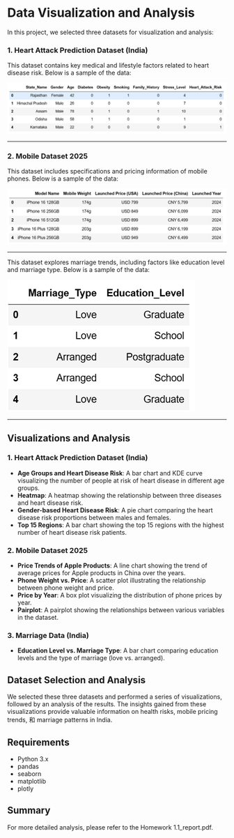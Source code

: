# Data Visualization and Analysis

In this project, we selected three datasets for visualization and analysis:

### 1. Heart Attack Prediction Dataset (India)
This dataset contains key medical and lifestyle factors related to heart disease risk. Below is a sample of the data:

![Heart Attack Dataset Sample](images/heart_attack_predictions.png)

---

### 2. Mobile Dataset 2025
This dataset includes specifications and pricing information of mobile phones. Below is a sample of the data:

![Mobile Dataset Sample](images/Mobile_Phone.png)

---

This dataset explores marriage trends, including factors like education level and marriage type. Below is a sample of the data:

![Marriage Dataset Sample](images/marriage_data.png)

---


## Visualizations and Analysis

### 1. Heart Attack Prediction Dataset (India)
- **Age Groups and Heart Disease Risk**: A bar chart and KDE curve visualizing the number of people at risk of heart disease in different age groups.
- **Heatmap**: A heatmap showing the relationship between three diseases and heart disease risk.
- **Gender-based Heart Disease Risk**: A pie chart comparing the heart disease risk proportions between males and females.
- **Top 15 Regions**: A bar chart showing the top 15 regions with the highest number of heart disease risk patients.

### 2. Mobile Dataset 2025
- **Price Trends of Apple Products**: A line chart showing the trend of average prices for Apple products in China over the years.
- **Phone Weight vs. Price**: A scatter plot illustrating the relationship between phone weight and price.
- **Price by Year**: A box plot visualizing the distribution of phone prices by year.
- **Pairplot**: A pairplot showing the relationships between various variables in the dataset.

### 3. Marriage Data (India)
- **Education Level vs. Marriage Type**: A bar chart comparing education levels and the type of marriage (love vs. arranged).

## Dataset Selection and Analysis
We selected these three datasets and performed a series of visualizations, followed by an analysis of the results. The insights gained from these visualizations provide valuable information on health risks, mobile pricing trends, 和 marriage patterns in India.

## Requirements
- Python 3.x
- pandas
- seaborn
- matplotlib
- plotly

## Summary
For more detailed analysis, please refer to the Homework 1.1_report.pdf.
